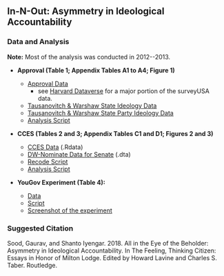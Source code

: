 ## In-N-Out: Asymmetry in Ideological Accountability

### Data and Analysis

**Note:** Most of the analysis was conducted in 2012--2013.

* **Approval (Table 1; Appendix Tables A1 to A4; Figure 1)**
    - [Approval Data](data/polldwcf.csv)
        + see [Harvard Dataverse](https://dataverse.harvard.edu/dataset.xhtml?persistentId=doi:10.7910/DVN/I4ZGIN) for a major portion of the surveyUSA data.
    - [Tausanovitch & Warshaw State Ideology Data](data/states_estimates.csv)
    - [Tausanovitch & Warshaw State Party Ideology Data](data/states_parties_estimates.csv)
    - [Analysis Script](scripts/approve.R)

* **CCES (Tables 2 and 3; Appendix Tables C1 and D1; Figures 2 and 3)**
    - [CCES Data](data/cces06r.rdata) (.Rdata)
    - [DW-Nominate Data for Senate](data/dwnominate.senate.DTA) (.dta)
    - [Recode Script](scripts/cces_recode.R)
    - [Analysis Script](scripts/cces_analysis.R)

* **YouGov Experiment (Table 4):**  
    - [Data](data/yg_exp.csv)
    - [Script](scripts/yg_exp.R)
    - [Screenshot of the experiment](figs/yg_screenshot.tif)

### Suggested Citation

Sood, Gaurav, and Shanto Iyengar. 2018. All in the Eye of the Beholder: Asymmetry in Ideological Accountability. In The Feeling, Thinking Citizen: Essays in Honor of Milton Lodge. Edited by Howard Lavine and Charles S. Taber. Routledge.
